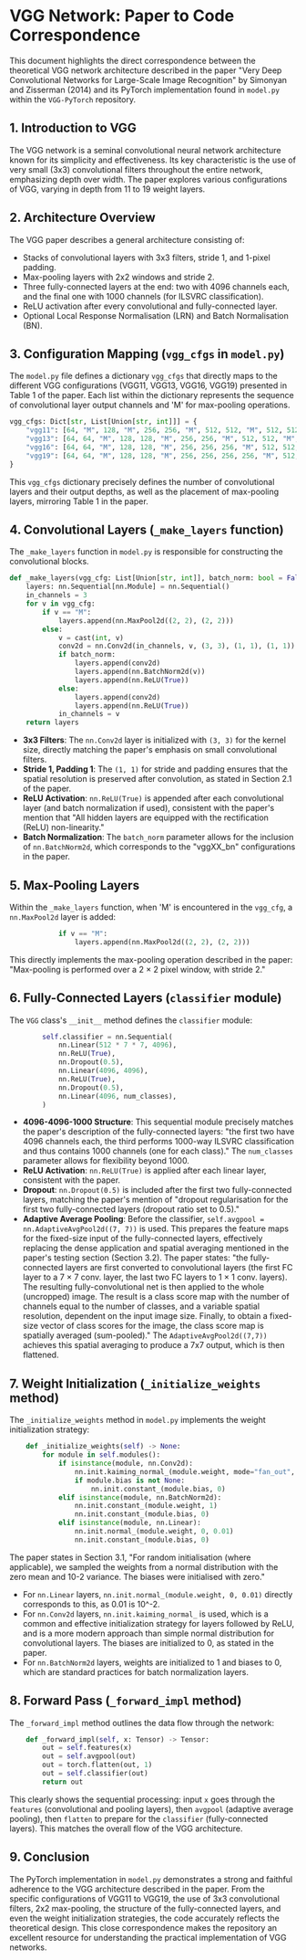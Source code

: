 # VGG Network: Paper to Code Correspondence

This document highlights the direct correspondence between the theoretical VGG network architecture described in the paper "Very Deep Convolutional Networks for Large-Scale Image Recognition" by Simonyan and Zisserman (2014) and its PyTorch implementation found in `model.py` within the `VGG-PyTorch` repository.

## 1. Introduction to VGG

The VGG network is a seminal convolutional neural network architecture known for its simplicity and effectiveness. Its key characteristic is the use of very small (3x3) convolutional filters throughout the entire network, emphasizing depth over width. The paper explores various configurations of VGG, varying in depth from 11 to 19 weight layers.

## 2. Architecture Overview

The VGG paper describes a general architecture consisting of:
- Stacks of convolutional layers with 3x3 filters, stride 1, and 1-pixel padding.
- Max-pooling layers with 2x2 windows and stride 2.
- Three fully-connected layers at the end: two with 4096 channels each, and the final one with 1000 channels (for ILSVRC classification).
- ReLU activation after every convolutional and fully-connected layer.
- Optional Local Response Normalisation (LRN) and Batch Normalisation (BN).

## 3. Configuration Mapping (`vgg_cfgs` in `model.py`)

The `model.py` file defines a dictionary `vgg_cfgs` that directly maps to the different VGG configurations (VGG11, VGG13, VGG16, VGG19) presented in Table 1 of the paper. Each list within the dictionary represents the sequence of convolutional layer output channels and 'M' for max-pooling operations.

```python
vgg_cfgs: Dict[str, List[Union[str, int]]] = {
    "vgg11": [64, "M", 128, "M", 256, 256, "M", 512, 512, "M", 512, 512, "M"],
    "vgg13": [64, 64, "M", 128, 128, "M", 256, 256, "M", 512, 512, "M", 512, 512, "M"],
    "vgg16": [64, 64, "M", 128, 128, "M", 256, 256, 256, "M", 512, 512, 512, "M", 512, 512, 512, "M"],
    "vgg19": [64, 64, "M", 128, 128, "M", 256, 256, 256, 256, "M", 512, 512, 512, 512, "M", 512, 512, 512, 512, "M"],
}
```

This `vgg_cfgs` dictionary precisely defines the number of convolutional layers and their output depths, as well as the placement of max-pooling layers, mirroring Table 1 in the paper.

## 4. Convolutional Layers (`_make_layers` function)

The `_make_layers` function in `model.py` is responsible for constructing the convolutional blocks.

```python
def _make_layers(vgg_cfg: List[Union[str, int]], batch_norm: bool = False) -> nn.Sequential:
    layers: nn.Sequential[nn.Module] = nn.Sequential()
    in_channels = 3
    for v in vgg_cfg:
        if v == "M":
            layers.append(nn.MaxPool2d((2, 2), (2, 2)))
        else:
            v = cast(int, v)
            conv2d = nn.Conv2d(in_channels, v, (3, 3), (1, 1), (1, 1)) # 3x3 kernel, stride 1, padding 1
            if batch_norm:
                layers.append(conv2d)
                layers.append(nn.BatchNorm2d(v))
                layers.append(nn.ReLU(True))
            else:
                layers.append(conv2d)
                layers.append(nn.ReLU(True))
            in_channels = v
    return layers
```

- **3x3 Filters**: The `nn.Conv2d` layer is initialized with `(3, 3)` for the kernel size, directly matching the paper's emphasis on small convolutional filters.
- **Stride 1, Padding 1**: The `(1, 1)` for stride and padding ensures that the spatial resolution is preserved after convolution, as stated in Section 2.1 of the paper.
- **ReLU Activation**: `nn.ReLU(True)` is appended after each convolutional layer (and batch normalization if used), consistent with the paper's mention that "All hidden layers are equipped with the rectification (ReLU) non-linearity."
- **Batch Normalization**: The `batch_norm` parameter allows for the inclusion of `nn.BatchNorm2d`, which corresponds to the "vggXX_bn" configurations in the paper.

## 5. Max-Pooling Layers

Within the `_make_layers` function, when 'M' is encountered in the `vgg_cfg`, a `nn.MaxPool2d` layer is added:

```python
            if v == "M":
                layers.append(nn.MaxPool2d((2, 2), (2, 2)))
```

This directly implements the max-pooling operation described in the paper: "Max-pooling is performed over a 2 × 2 pixel window, with stride 2."

## 6. Fully-Connected Layers (`classifier` module)

The `VGG` class's `__init__` method defines the `classifier` module:

```python
        self.classifier = nn.Sequential(
            nn.Linear(512 * 7 * 7, 4096),
            nn.ReLU(True),
            nn.Dropout(0.5),
            nn.Linear(4096, 4096),
            nn.ReLU(True),
            nn.Dropout(0.5),
            nn.Linear(4096, num_classes),
        )
```

- **4096-4096-1000 Structure**: This sequential module precisely matches the paper's description of the fully-connected layers: "the first two have 4096 channels each, the third performs 1000-way ILSVRC classification and thus contains 1000 channels (one for each class)." The `num_classes` parameter allows for flexibility beyond 1000.
- **ReLU Activation**: `nn.ReLU(True)` is applied after each linear layer, consistent with the paper.
- **Dropout**: `nn.Dropout(0.5)` is included after the first two fully-connected layers, matching the paper's mention of "dropout regularisation for the first two fully-connected layers (dropout ratio set to 0.5)."
- **Adaptive Average Pooling**: Before the classifier, `self.avgpool = nn.AdaptiveAvgPool2d((7, 7))` is used. This prepares the feature maps for the fixed-size input of the fully-connected layers, effectively replacing the dense application and spatial averaging mentioned in the paper's testing section (Section 3.2). The paper states: "the fully-connected layers are first converted to convolutional layers (the first FC layer to a 7 × 7 conv. layer, the last two FC layers to 1 × 1 conv. layers). The resulting fully-convolutional net is then applied to the whole (uncropped) image. The result is a class score map with the number of channels equal to the number of classes, and a variable spatial resolution, dependent on the input image size. Finally, to obtain a fixed-size vector of class scores for the image, the class score map is spatially averaged (sum-pooled)." The `AdaptiveAvgPool2d((7,7))` achieves this spatial averaging to produce a 7x7 output, which is then flattened.

## 7. Weight Initialization (`_initialize_weights` method)

The `_initialize_weights` method in `model.py` implements the weight initialization strategy:

```python
    def _initialize_weights(self) -> None:
        for module in self.modules():
            if isinstance(module, nn.Conv2d):
                nn.init.kaiming_normal_(module.weight, mode="fan_out", nonlinearity="relu")
                if module.bias is not None:
                    nn.init.constant_(module.bias, 0)
            elif isinstance(module, nn.BatchNorm2d):
                nn.init.constant_(module.weight, 1)
                nn.init.constant_(module.bias, 0)
            elif isinstance(module, nn.Linear):
                nn.init.normal_(module.weight, 0, 0.01)
                nn.init.constant_(module.bias, 0)
```

The paper states in Section 3.1, "For random initialisation (where applicable), we sampled the weights from a normal distribution with the zero mean and 10-2 variance. The biases were initialised with zero."
- For `nn.Linear` layers, `nn.init.normal_(module.weight, 0, 0.01)` directly corresponds to this, as 0.01 is 10^-2.
- For `nn.Conv2d` layers, `nn.init.kaiming_normal_` is used, which is a common and effective initialization strategy for layers followed by ReLU, and is a more modern approach than simple normal distribution for convolutional layers. The biases are initialized to 0, as stated in the paper.
- For `nn.BatchNorm2d` layers, weights are initialized to 1 and biases to 0, which are standard practices for batch normalization layers.

## 8. Forward Pass (`_forward_impl` method)

The `_forward_impl` method outlines the data flow through the network:

```python
    def _forward_impl(self, x: Tensor) -> Tensor:
        out = self.features(x)
        out = self.avgpool(out)
        out = torch.flatten(out, 1)
        out = self.classifier(out)
        return out
```

This clearly shows the sequential processing: input `x` goes through the `features` (convolutional and pooling layers), then `avgpool` (adaptive average pooling), then `flatten` to prepare for the `classifier` (fully-connected layers). This matches the overall flow of the VGG architecture.

## 9. Conclusion

The PyTorch implementation in `model.py` demonstrates a strong and faithful adherence to the VGG architecture described in the paper. From the specific configurations of VGG11 to VGG19, the use of 3x3 convolutional filters, 2x2 max-pooling, the structure of the fully-connected layers, and even the weight initialization strategies, the code accurately reflects the theoretical design. This close correspondence makes the repository an excellent resource for understanding the practical implementation of VGG networks.

